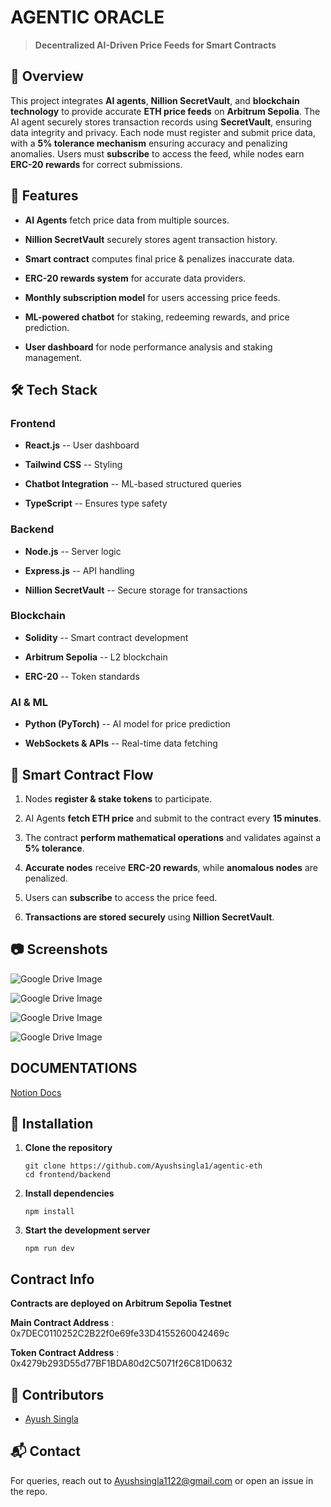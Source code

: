 AGENTIC ORACLE
====================================================================

> **Decentralized AI-Driven Price Feeds for Smart Contracts**

🚀 Overview
-----------

This project integrates **AI agents**, **Nillion SecretVault**, and **blockchain technology** to provide accurate **ETH price feeds** on **Arbitrum Sepolia**. The AI agent securely stores transaction records using **SecretVault**, ensuring data integrity and privacy. Each node must register and submit price data, with a **5% tolerance mechanism** ensuring accuracy and penalizing anomalies. Users must **subscribe** to access the feed, while nodes earn **ERC-20 rewards** for correct submissions.

📌 Features
-----------

-   **AI Agents** fetch price data from multiple sources.

-   **Nillion SecretVault** securely stores agent transaction history.

-   **Smart contract** computes final price & penalizes inaccurate data.

-   **ERC-20 rewards system** for accurate data providers.

-   **Monthly subscription model** for users accessing price feeds.

-   **ML-powered chatbot** for staking, redeeming rewards, and price prediction.

-   **User dashboard** for node performance analysis and staking management.

🛠️ Tech Stack
--------------

### **Frontend**

-   **React.js** -- User dashboard

-   **Tailwind CSS** -- Styling

-   **Chatbot Integration** -- ML-based structured queries

-   **TypeScript** -- Ensures type safety

### **Backend**

-   **Node.js** -- Server logic

-   **Express.js** -- API handling

-   **Nillion SecretVault** -- Secure storage for transactions

### **Blockchain**

-   **Solidity** -- Smart contract development

-   **Arbitrum Sepolia** -- L2 blockchain

-   **ERC-20** -- Token standards

### **AI & ML**

-   **Python (PyTorch)** -- AI model for price prediction

-   **WebSockets & APIs** -- Real-time data fetching


📖 Smart Contract Flow
----------------------

1.  Nodes **register & stake tokens** to participate.

2.  AI Agents **fetch ETH price** and submit to the contract every **15 minutes**.

3.  The contract **perform mathematical operations** and validates against a **5% tolerance**.

4.  **Accurate nodes** receive **ERC-20 rewards**, while **anomalous nodes** are penalized.

5.  Users can **subscribe** to access the price feed.

6.  **Transactions are stored securely** using **Nillion SecretVault**.

📷 Screenshots
--------------
![Google Drive Image](https://drive.google.com/uc?export=view&id=169AvqptIigNgM71704F5mHcPNUZn2Qch)

![Google Drive Image](https://drive.google.com/uc?export=view&id=1i1Ux9XYs9AcNwFUh08XyycxBV9tKh9Hf)

![Google Drive Image](https://drive.google.com/uc?export=view&id=1Er3UzyODbjbXJA5GDzmw4UXwB8lTXsgM)

![Google Drive Image](https://drive.google.com/uc?export=view&id=1doX6YQseWDh9zIqZujSCJbUlb68EH3Vw)


DOCUMENTATIONS
--------------

[Notion Docs](https://flame-skink-53c.notion.site/AI-Agents-Blockchain-System-Documentation-194ba4f18c828042ac84ecdfea9f6851)

🔧 Installation
---------------

1.  **Clone the repository**

    ```
    git clone https://github.com/Ayushsingla1/agentic-eth
    cd frontend/backend
    ```

2.  **Install dependencies**

    ```
    npm install
    ```

3.  **Start the development server**

    ```
    npm run dev
    ```

Contract Info
-------------
**Contracts are deployed on Arbitrum Sepolia Testnet**

**Main Contract Address** : 0x7DEC0110252C2B22f0e69fe33D4155260042469c

**Token Contract Address** : 0x4279b293D55d77BF1BDA80d2C5071f26C81D0632


🙌 Contributors
---------------

-   [Ayush Singla](https://github.com/Ayushsingla1)

📬 Contact
----------

For queries, reach out to Ayushsingla1122@gmail.com or open an issue in the repo.

